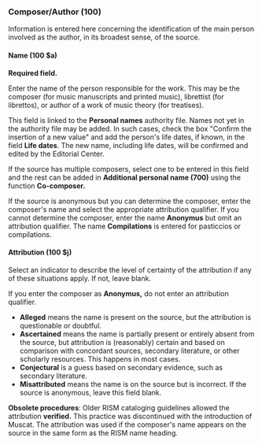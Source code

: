 ### Composer/Author (100)

Information is entered here concerning the identification of the main person involved as the author, in its broadest
sense, of the source.

#### Name (100 $a)

**Required field.**

Enter the name of the person responsible for the work. This may be the composer (for music manuscripts and printed
music), librettist (for librettos), or author of a work of music theory (for treatises).  

This field is linked to the **Personal names** authority file. Names not yet in the authority file may be added. In such cases, check the box "Confirm
the insertion of a new value" and add the person's life dates, if known, in the field **Life dates**. The new name,
including life dates, will be confirmed and edited by the Editorial Center.  

If the source has multiple composers, select one to be entered in this field and the rest can be added in **Additional personal name (700)** using the function **Co-composer.**

If the source is anonymous but you can determine the composer, enter the composer's name and select the appropriate attribution qualifier. If you cannot determine the composer, enter the name **Anonymus** but omit an attribution qualifier. The name **Compilations** is entered for pasticcios or compilations.

#### Attribution (100 $j)

Select an indicator to describe the level of certainty of the attribution if any of these situations apply. If not,
leave blank.  

If you enter the composer as **Anonymus,** do not enter an attribution qualifier.  

- **Alleged** means the name is present on the source, but the attribution is questionable or doubtful.
- **Ascertained** means the name is partially present or entirely absent from the source, but attribution is (reasonably) certain and based on comparison with concordant sources, secondary literature, or other scholarly
  resources. This happens in most cases.
- **Conjectural** is a guess based on secondary evidence, such as secondary literature.
- **Misattributed** means the name is on the source but is incorrect. If the source is anonymous, leave this field
  blank.

**Obsolete procedures**: Older RISM cataloging guidelines allowed the attribution **verified.** This practice was discontinued with the introduction of Muscat. The attribution was used if the composer's name
appears on the source in the same form as the RISM name heading.
